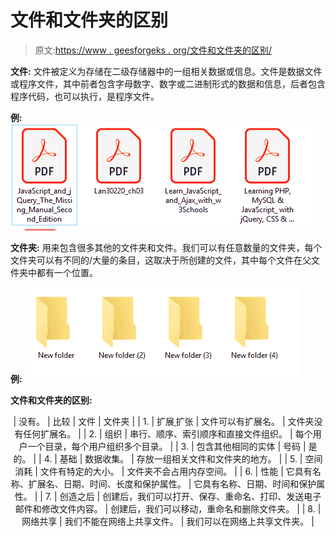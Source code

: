 # 文件和文件夹的区别

> 原文:[https://www . geesforgeks . org/文件和文件夹的区别/](https://www.geeksforgeeks.org/difference-between-file-and-folder/)

**文件:**
文件被定义为存储在二级存储器中的一组相关数据或信息。文件是数据文件或程序文件，其中前者包含字母数字、数字或二进制形式的数据和信息，后者包含程序代码，也可以执行，是程序文件。

**例:**
![](img/44b4962d9009155f3c0104e5d23aeb3c.png)

**文件夹:**
用来包含很多其他的文件夹和文件。我们可以有任意数量的文件夹，每个文件夹可以有不同的/大量的条目，这取决于所创建的文件，其中每个文件在父文件夹中都有一个位置。

**例:**
![](img/7e2ce856b3f9be3740d2b9cd41ef552c.png)

**文件和文件夹的区别:**

<center>

| 没有。 | 比较 | 文件 | 文件夹 |
| 1. | 扩展ˌ扩张 | 文件可以有扩展名。 | 文件夹没有任何扩展名。 |
| 2. | 组织 | 串行、顺序、索引顺序和直接文件组织。 | 每个用户一个目录，每个用户组织多个目录。 |
| 3. | 包含其他相同的实体 | 号码 | 是的。 |
| 4. | 基础 | 数据收集。 | 存放一组相关文件和文件夹的地方。 |
| 5. | 空间消耗 | 文件有特定的大小。 | 文件夹不会占用内存空间。 |
| 6. | 性能 | 它具有名称、扩展名、日期、时间、长度和保护属性。 | 它具有名称、日期、时间和保护属性。 |
| 7. | 创造之后 | 创建后，我们可以打开、保存、重命名、打印、发送电子邮件和修改文件内容。 | 创建后，我们可以移动，重命名和删除文件夹。 |
| 8. | 网络共享 | 我们不能在网络上共享文件。 | 我们可以在网络上共享文件夹。 |

</center>